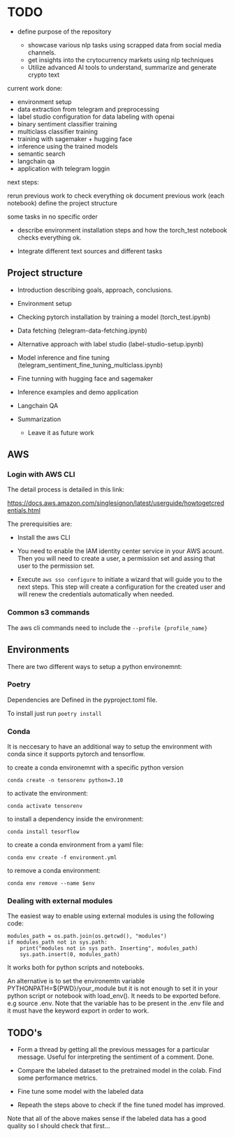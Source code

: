 # TODO

- define purpose of the repository

    - showcase various nlp tasks using scrapped data from social media channels. 
    - get insights into the crytocurrency markets using nlp techniques
    - Utilize advanced AI tools to understand, summarize and generate crypto text

current work done:

- environment setup
- data extraction from telegram and preprocessing
- label studio configuration for data labeling with openai
- binary sentiment classifier training
- multiclass classifier training
- training with sagemaker + hugging face
- inference using the trained models
- semantic search
- langchain qa
- application with telegram loggin



next steps:

rerun previous work to check everything ok
document previous work (each notebook)
define the project structure


some tasks in no specific order

- describe environment installation steps and how the torch_test notebook checks everything ok.

- Integrate different text sources and different tasks

## Project structure

- Introduction describing goals, approach, conclusions.
- Environment setup
- Checking pytorch installation by training a model (torch_test.ipynb)
- Data fetching (telegram-data-fetching.ipynb)
- Alternative approach with label studio (label-studio-setup.ipynb)
- Model inference and fine tuning (telegram_sentiment_fine_tuning_multiclass.ipynb)
- Fine tunning with hugging face and sagemaker
- Inference examples and demo application
- Langchain QA

- Summarization
    - Leave it as future work


## AWS

### Login with AWS CLI

The detail process is detailed in this link:

https://docs.aws.amazon.com/singlesignon/latest/userguide/howtogetcredentials.html

The prerequisities are:

- Install the aws CLI

- You need to enable the IAM identity center service in your AWS acount. Then you will need to create a user, a permission set and assing that user to the permission set. 

- Execute `aws sso configure` to initiate a wizard that will guide you to the next steps. This step will create a configuration for the created user and will renew the credentials automatically when needed. 


### Common s3 commands

The aws cli commands need to include the `--profile {profile_name}`

## Environments

There are two different ways to setup a python environemnt:

### Poetry

Dependencies are Defined in the pyproject.toml file. 

To install just run ```poetry install```

### Conda

It is neccesary to have an additional way to setup the environment with conda since it supports pytorch and tensorflow.

to create a conda environemnt with a specific python version

```conda create -n tensorenv python=3.10```

to activate the environment:

```conda activate tensorenv```

to install a dependency inside the environment:

```conda install tesorflow```

to create a conda environment from a yaml file:

```conda env create -f environment.yml```

to remove a conda environment:

```conda env remove --name $env```

### Dealing with external modules

The easiest way to enable using external modules is using the following code:

```
modules_path = os.path.join(os.getcwd(), "modules")
if modules_path not in sys.path:
    print("modules not in sys path. Inserting", modules_path)
    sys.path.insert(0, modules_path)
```

It works both for python scripts and notebooks. 

An alternative is to set the environemtn variable PYTHONPATH=${PWD}/your_module but it is not enough to set it in your python script or notebook with load_env(). It needs to be exported before. e.g source .env. Note that the variable has to be present in the .env file and it must have the keyword export in order to work.

## TODO's

- Form a thread by getting all the previous messages for a particular message. Useful for interpreting the sentiment of a comment. Done.

- Compare the labeled dataset to the pretrained model in the colab. Find some performance metrics.

- Fine tune some model with the labeled data

- Repeath the steps above to check if the fine tuned model has improved.

Note that all of the above makes sense if the labeled data has a good quality so I should check that first...




